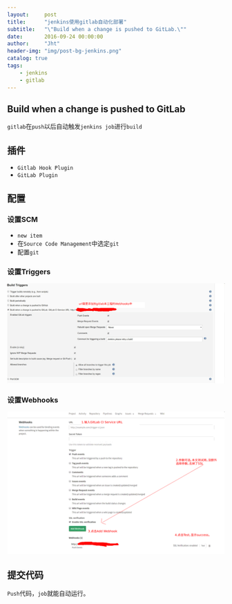 ```yaml
---
layout:     post
title:      "jenkins使用gitlab自动化部署"
subtitle:   "\"Build when a change is pushed to GitLab.\""
date:       2016-09-24 00:00:00
author:     "Jht"
header-img: "img/post-bg-jenkins.png"
catalog: true
tags:
    - jenkins
    - gitlab
---
```




## Build when a change is pushed to GitLab

`gitlab`在`push`以后自动触发`jenkins job`进行`build`

## 插件

- `Gitlab Hook Plugin`
- `GitLab Plugin`

## 配置

### 设置SCM

- `new item`
- 在`Source Code Management`中选定`git`
- 配置`git`

### 设置Triggers

![img](/img/in-post/jenkins-auto-build-gitlab/gitlab-hook.png)

### 设置Webhooks

![img](/img/in-post/jenkins-auto-build-gitlab/webhook.png)

## 提交代码

`Push`代码，`job`就能自动运行。


